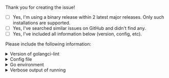 Thank you for creating the issue!

- [ ] Yes, I'm using a binary release within 2 latest major releases. Only such installations are supported.
- [ ] Yes, I've searched similar issues on GitHub and didn't find any.
- [ ] Yes, I've included all information below (version, config, etc).

Please include the following information:

<details><summary>Version of golangci-lint</summary>

```bash
$ golangci-lint --version
# paste output here
```

</details>

<details><summary>Config file</summary>

```bash
$ cat .golangci.yml
# paste output here
```

</details>

<details><summary>Go environment</summary>

```bash
$ go version && go env
# paste output here
```

</details>

<details><summary>Verbose output of running</summary>

```bash
$ golangci-lint run -v
# paste output here
```

</details>
